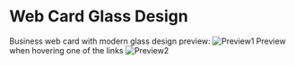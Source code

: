 # Web Card Glass Design
Business web card with modern glass design preview:
![Preview1](https://i.imgur.com/vNIdPFs.png)
Preview when hovering one of the links
![Preview2](https://i.imgur.com/X3Pjob3.png)
